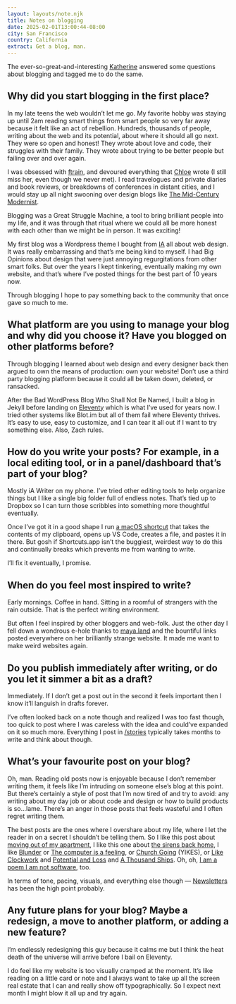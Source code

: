 ```yaml
---
layout: layouts/note.njk
title: Notes on blogging
date: 2025-02-01T13:00:44-08:00
city: San Francisco
country: California
extract: Get a blog, man.
---
```


The ever-so-great-and-interesting [Katherine](https://kayserifserif.place/posts/2025/ive-been-tagged) answered some questions about blogging and tagged me to do the same.

## Why did you start blogging in the first place?

In my late teens the web wouldn’t let me go. My favorite hobby was staying up until 2am reading smart things from smart people so very far away because it felt like an act of rebellion. Hundreds, thousands of people, writing about the web and its potential, about where it should all go next. They were so open and honest! They wrote about love and code, their struggles with their family. They wrote about trying to be better people but failing over and over again.

I was obsessed with [ftrain](https://robinrendle.com/notes/a-crowd-of-sorrows/), and devoured everything that [Chloe](https://robinrendle.com/notes/chloe/) wrote (I still miss her, even though we never met). I read travelogues and private diaries and book reviews, or breakdowns of conferences in distant cities, and I would stay up all night swooning over design blogs like [The Mid-Century Modernist](https://midcenturymodernist.com/).

Blogging was a Great Struggle Machine, a tool to bring brilliant people into my life, and it was through that ritual where we could all be more honest with each other than we might be in person. It was exciting!

My first blog was a Wordpress theme I bought from [IA](https://ia.net/) all about web design. It was really embarrassing and that’s me being kind to myself. I had Big Opinions about design that were just annoying regurgitations from other smart folks. But over the years I kept tinkering, eventually making my own website, and that’s where I’ve posted things for the best part of 10 years now.

Through blogging I hope to pay something back to the community that once gave so much to me.


## What platform are you using to manage your blog and why did you choose it? Have you blogged on other platforms before?

Through blogging I learned about web design and every designer back then argued to own the means of production: own your website! Don’t use a third party blogging platform because it could all be taken down, deleted, or ransacked.

After the Bad WordPress Blog Who Shall Not Be Named, I built a blog in Jekyll before landing on [Eleventy](https://www.11ty.dev/) which is what I’ve used for years now. I tried other systems like Blot.im but all of them fail where Eleventy thrives. It’s easy to use, easy to customize, and I can tear it all out if I want to try something else. Also, Zach rules.


## How do you write your posts? For example, in a local editing tool, or in a panel/dashboard that’s part of your blog?

Mostly iA Writer on my phone. I’ve tried other editing tools to help organize things but I like a single big folder full of endless notes. That’s tied up to Dropbox so I can turn those scribbles into something more thoughtful eventually.

Once I’ve got it in a good shape I run [a macOS shortcut](https://robinrendle.com/notes/taking-shortcuts/) that takes the contents of my clipboard, opens up VS Code, creates a file, and pastes it in there. But gosh if Shortcuts.app isn’t the buggiest, weirdest way to do this and continually breaks which prevents me from wanting to write.

I’ll fix it eventually, I promise.


## When do you feel most inspired to write?

Early mornings. Coffee in hand. Sitting in a roomful of strangers with the rain outside. That is the perfect writing environment.

But often I feel inspired by other bloggers and web-folk. Just the other day I fell down a wondrous e-hole thanks to [maya.land](https://maya.land/) and the bountiful links posted everywhere on her brilliantly strange website. It made me want to make weird websites again.

## Do you publish immediately after writing, or do you let it simmer a bit as a draft?

Immediately. If I don’t get a post out in the second it feels important then I know it’ll languish in drafts forever.

I’ve often looked back on a note though and realized I was too fast though, too quick to post where I was careless with the idea and could’ve expanded on it so much more. Everything I post in [/stories](https://robinrendle.com/stories/) typically takes months to write and think about though.

## What’s your favourite post on your blog?

Oh, man. Reading old posts now is enjoyable because I don’t remember writing them, it feels like I’m intruding on someone else’s blog at this point. But there’s certainly a style of post that I’m now tired of and try to avoid: any writing about my day job or about code and design or how to build products is so...lame. There’s an anger in those posts that feels wasteful and I often regret writing them.

The best posts are the ones where I overshare about my life, where I let the reader in on a secret I shouldn’t be telling them. So I like this post about [moving out of my apartment](https://robinrendle.com/notes/moving-is-not-failure/), I like this one about [the sirens back home](https://robinrendle.com/notes/the-comforts-of-the-siren/), I like [Blunder](https://robinrendle.com/notes/blunder/) or [The computer is a feeling](https://robinrendle.com/notes/the-computer-is-a-feeling/), or [Church Going](https://robinrendle.com/notes/church-going/) (YIKES), or [Like Clockwork](notes/like-clockwork/) and [Potential and Loss](https://robinrendle.com/notes/potential-and-loss/) and [A Thousand Ships](https://robinrendle.com/notes/a-thousand-ships/). Oh, oh, [I am a poem I am not software](https://robinrendle.com/notes/i-am-a-poem-i-am-not-software/), too.

In terms of tone, pacing, visuals, and everything else though — [Newsletters](https://robinrendle.com/stories/newsletters/) has been the high point probably.


## Any future plans for your blog? Maybe a redesign, a move to another platform, or adding a new feature?

I’m endlessly redesigning this guy because it calms me but I think the heat death of the universe will arrive before I bail on Eleventy.

I do feel like my website is too visually cramped at the moment. It’s like reading on a little card or note and I always want to take up all the screen real estate that I can and really show off typographically. So I expect next month I might blow it all up and try again.
